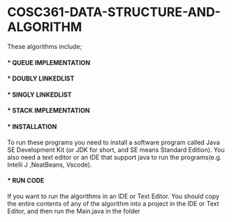# COSC361-DATA-STRUCTURE-AND-ALGORITHM

These algorithms include;

#### * QUEUE IMPLEMENTATION
#### * DOUBLY LINKEDLIST
#### * SINGLY LINKEDLIST
#### * STACK IMPLEMENTATION


#### * INSTALLATION
To run these programs you need to install a software program called Java SE Development Kit (or JDK for short, and SE means Standard Edition). You also need a text editor or an IDE that support java to run the programs(e.g. Intelli J ,NeatBeans, Vscode).

#### * RUN CODE
If you want to run the algorithms in an IDE or Text Editor. You should copy the entire contents of any of the algorithm into a project in the IDE or Text Editor, and then run the Main.java in the folder

